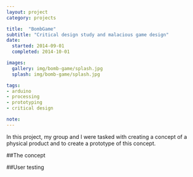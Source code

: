 ```yaml
---
layout: project
category: projects

title:  "BombGame"
subtitle: "Critical design study and malacious game design"
date:
  started: 2014-09-01
  completed: 2014-10-01

images:
  gallery: img/bomb-game/splash.jpg
  splash: img/bomb-game/splash.jpg

tags:
- arduino
- processing
- prototyping
- critical design

note:
---
```


In this project, my group and I were tasked with creating a concept of a physical product and to create a prototype of this concept.
<!--more-->

##The concept



##User testing
